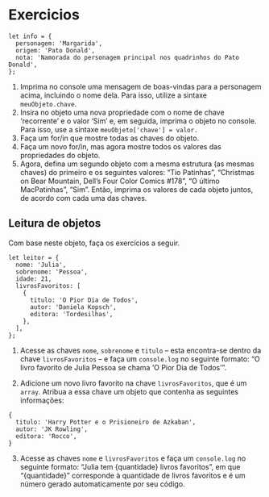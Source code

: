 # Exercicios

```
let info = {
  personagem: 'Margarida',
  origem: 'Pato Donald',
  nota: 'Namorada do personagem principal nos quadrinhos do Pato Donald',
};
```

1. Imprima no console uma mensagem de boas-vindas para a personagem acima, incluindo o nome dela. Para isso, utilize a sintaxe ```meuObjeto.chave```.
2. Insira no objeto uma nova propriedade com o nome de chave ‘recorrente’ e o valor ‘Sim’ e, em seguida, imprima o objeto no console. Para isso, use a sintaxe ```meuObjeto['chave'] = valor.```
3. Faça um for/in que mostre todas as chaves do objeto.
4. Faça um novo for/in, mas agora mostre todos os valores das propriedades do objeto.
5. Agora, defina um segundo objeto com a mesma estrutura (as mesmas chaves) do primeiro e os seguintes valores: “Tio Patinhas”, “Christmas on Bear Mountain, Dell’s Four Color Comics #178”, “O último MacPatinhas”, “Sim”. Então, imprima os valores de cada objeto juntos, de acordo com cada uma das chaves.

## Leitura de objetos

Com base neste objeto, faça os exercícios a seguir.

```
let leitor = {
  nome: 'Julia',
  sobrenome: 'Pessoa',
  idade: 21,
  livrosFavoritos: [
    {
      titulo: 'O Pior Dia de Todos',
      autor: 'Daniela Kopsch',
      editora: 'Tordesilhas',
    },
  ],
};
```

1. Acesse as chaves ```nome```, ```sobrenome``` e ```titulo``` – esta encontra-se dentro da chave ```livrosFavoritos``` – e faça um ```console.log``` no seguinte formato: “O livro favorito de Julia Pessoa se chama ‘O Pior Dia de Todos’”.

2. Adicione um novo livro favorito na chave ```livrosFavoritos```, que é um ```array```. Atribua a essa chave um objeto que contenha as seguintes informações:

```
{
  titulo: 'Harry Potter e o Prisioneiro de Azkaban',
  autor: 'JK Rowling',
  editora: 'Rocco',
}
```
3. Acesse as chaves ```nome``` e ```livrosFavoritos``` e faça um ```console.log``` no seguinte formato: “Julia tem {quantidade} livros favoritos”, em que “{quantidade}” corresponde à quantidade de livros favoritos e é um número gerado automaticamente por seu código.
